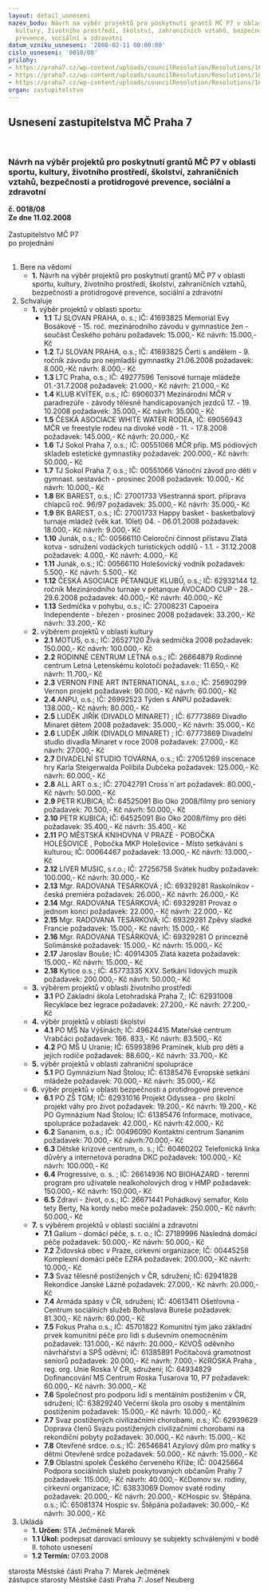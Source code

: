 ```yaml
---
layout: detail_usneseni
nazev_bodu: Návrh na výběr projektů pro poskytnutí grantů MČ P7 v oblasti sportu,
  kultury, životního prostředí, školství, zahraničních vztahů, bezpečnosti a protidrogové
  prevence, sociální a zdravotní
datum_vzniku_usneseni: '2008-02-11 00:00:00'
cislo_usneseni: '0018/08'
prilohy:
- https://praha7.cz/wp-content/uploads/councilResolution/Resolutions/16395/1-08-0172.doc
- https://praha7.cz/wp-content/uploads/councilResolution/Resolutions/16395/1-08-1287.doc
- https://praha7.cz/wp-content/uploads/councilResolution/Resolutions/16395/1-08-02.doc
organ: zastupitelstvo
---
```

<div id="ucUsn_pList" class="usn">
	<span><h2>Usnesení zastupitelstva MČ Praha 7 </h2>
<br></span><div class="standBody">
<span><h3>Návrh na výběr projektů pro poskytnutí grantů MČ P7 v oblasti sportu, kultury, životního prostředí, školství, zahraničních vztahů, bezpečnosti a protidrogové prevence, sociální a zdravotní</h3></span><div class="center">
		<strong>č. 0018/08</strong><br>
	</div>
<div class="center">
		<strong>Ze dne 11.02.2008</strong><br><br>
	</div>Zastupitelstvo MČ P7<br> po projednání<br><br><ol>
<li>Bere na vědomí<ul><li>
<strong>1.</strong> Návrh na výběr projektů pro poskytnutí grantů MČ P7 v oblasti sportu, kultury, životního prostředí, školství, zahraničních vztahů, bezpečnosti a protidrogové prevence, sociální a zdravotní</li></ul>
</li>
<li>Schvaluje<ul>
<li>
<strong>1.</strong> výběr projektů v oblasti sportu:<ul>
<li>
<strong>1.1</strong> TJ SLOVAN PRAHA, o. s.; IČ: 41693825 Memoriál Evy Bosákové - 15. roč. mezinárodního závodu v gymnastice žen - součást Českého poháru požadavek: 15.000,- Kč návrh: 15.000,- Kč</li>
<li>
<strong>1.2</strong> TJ SLOVAN PRAHA, o.s.; IČ: 41693825  Čerti s andělem - 9. ročník závodu pro nejmladší gymnastky 21.06.2008 požadavek: 8.000,-Kč návrh: 8.000,- Kč</li>
<li>
<strong>1.3</strong> LTC Praha, o.s.; IČ: 49277596 Tenisové turnaje mládeže 01.-31.7.2008 požadavek: 21.000,- Kč návrh: 21.000,- Kč</li>
<li>
<strong>1.4</strong> KLUB KVÍTEK, o.s.; IČ: 69060371 Mezinárodní MČR v paradrezúře - závody tělesně handicapovaných jezdců        17. - 19. 10.2008 požadavek: 35.000,- Kč návrh: 35.000,- Kč</li>
<li>
<strong>1.5</strong> ČESKÁ ASOCIACE WHITE WATER RODEA, IČ: 69056943 MČR ve freestyle rodeu na divoké vodě - 11. - 17.8.2008 požadavek: 145.000,- Kč návrh: 20.000,- Kč</li>
<li>
<strong>1.6</strong> TJ Sokol Praha 7, o.s.; IČ: 00551066 MČR příp. MS pódiových skladeb estetické gymnastiky požadavek: 200.000,- Kč návrh: 50.000,- Kč </li>
<li>
<strong>1.7</strong> TJ Sokol Praha 7, o.s.; IČ: 00551066 Vánoční závod pro děti v gymnast. sestavách - prosinec 2008  požadavek: 10.000,- Kč návrh: 10.000,- Kč </li>
<li>
<strong>1.8</strong> BK BAREST, o.s.; IČ: 27001733 Všestranná sport. příprava chlapců roč. 96/97 požadavek: 35.000,- Kč návrh: 35.000,- Kč </li>
<li>
<strong>1.9</strong> BK BAREST, o.s.; IČ: 27001733 Happy basket - basketbalový turnaje mládež (věk kat. 10let) 04. - 06.01.2008 požadavek: 18.000,- Kč návrh: 9.000,- Kč</li>
<li>
<strong>1.10</strong> Junák, o.s.; IČ: 00566110 Celoroční činnost přístavu Zlatá kotva - sdružení vodáckých turistických oddílů - 1.1. - 31.12.2008 požadavek: 4.000,- Kč návrh: 4.000,- Kč</li>
<li>
<strong>1.11</strong> Junák, o.s.; IČ: 00566110 Holešovický vodník požadavek: 5.500,- Kč návrh: 5.500,- Kč</li>
<li>
<strong>1.12</strong> ČESKÁ ASOCIACE PÉTANQUE KLUBŮ, o.s.; IČ: 62932144 12. ročník Mezinárodního turnaje v pétanque AVOCADO CUP - 28.- 29.6.2008 požadavek: 40.000,- Kč návrh: 40.000,- Kč</li>
<li>
<strong>1.13</strong> Sedmička v pohybu, o.s.; IČ: 27008231 Capoeira Independente - březen - prosinec 2008 požadavek: 33.200,- Kč návrh: 33.200,- Kč</li>
</ul>
</li>
<li>
<strong>2.</strong> výběrem projektů v oblasti kultury<ul>
<li>
<strong>2.1</strong> MOTUS, o.s.; IČ: 26527120 Živá sedmička 2008 požadavek: 150.000,- Kč návrh: 100.000,- Kč</li>
<li>
<strong>2.2</strong> RODINNÉ CENTRUM LETNÁ o.s.; IČ: 26664879 Rodinné centrum Letná Letenskému kolotoči požadavek: 11.650,- Kč návrh: 11.700,- Kč</li>
<li>
<strong>2.3</strong> VERNON FINE ART INTERNATIONAL, s.r.o.; IČ: 25690299 Vernon projekt požadavek: 90.000,- Kč návrh: 60.000,- Kč</li>
<li>
<strong>2.4</strong> ANPU, o.s.; IČ: 26992523 Týden s ANPU požadavek: 138.000,- Kč návrh: 80.000,- Kč</li>
<li>
<strong>2.5</strong> LUDĚK JIŘÍK (DIVADLO MINARET) ; IČ: 67773869 Divadlo Minaret dětem 2008 požadavek: 35.000,- Kč návrh: 35.000,- Kč</li>
<li>
<strong>2.6</strong> LUDĚK JIŘÍK (DIVADLO MINARET) ; IČ: 67773869  Divadelní studio divadla Minaret v roce 2008 požadavek: 27.000,- Kč návrh: 27.000,- Kč</li>
<li>
<strong>2.7</strong> DIVADELNÍ STUDIO TOVÁRNA, o.s.; IČ: 27051269  inscenace hry Karla Steigerwalda Políbila Dubčeka požadavek: 125.000,- Kč návrh: 60.000,- Kč</li>
<li>
<strong>2.8</strong> ALL ART o.s.; IČ: 27042791 Cross´n´art požadavek: 80.000,- Kč návrh: 50.000,- Kč</li>
<li>
<strong>2.9</strong> PETR KUBICA; IČ: 64525091   Bio Oko 2008/filmy pro seniory požadavek: 70.500,- Kč návrh: 50.000,- Kč</li>
<li>
<strong>2.10</strong> PETR KUBICA; IČ: 64525091   Bio Oko 2008/filmy pro děti požadavek: 35.400,- Kč návrh: 35.400,- Kč</li>
<li>
<strong>2.11</strong> PO MĚSTSKÁ KNIHOVNA V PRAZE - POBOČKA HOLEŠOVICE ,                               Pobočka MKP Holešovice - Místo setkávání s kulturou; IČ: 00064467  požadavek: 13.000,- Kč návrh: 13.000,- Kč                </li>
<li>
<strong>2.12</strong> LIVER MUSIC, s.r.o.; IČ: 27256758   Svátek hudby požadavek: 100.000,- Kč návrh: 30.000,- Kč</li>
<li>
<strong>2.13</strong> Mgr. RADOVANA TESÁRKOVÁ ; IČ: 69329281   Raskolnikov - česká premiéra  požadavek: 26.000,- Kč návrh:  26.000,- Kč </li>
<li>
<strong>2.14</strong> Mgr. RADOVANA TESÁRKOVÁ; IČ: 69329281   Provaz o jednom konci požadavek: 22.000,- Kč návrh:  22.000,- Kč </li>
<li>
<strong>2.15</strong> Mgr. RADOVANA TESÁRKOVÁ; IČ: 69329281   Zpěvy sladké Francie požadavek: 15.000,- Kč návrh: 15.000,- Kč  </li>
<li>
<strong>2.16</strong> Mgr. RADOVANA TESÁRKOVÁ; IČ: 69329281   O princezně Solimánské požadavek: 15.000,- Kč návrh: 15.000,- Kč</li>
<li>
<strong>2.17</strong> Jaroslav Bouše; IČ: 40914305 Zlatá kazeta požadavek: 15.000,- Kč návrh: 15.000,- Kč </li>
<li>
<strong>2.18</strong> Kytice o.s.; IČ: 45773335  XXV. Setkání lidových muzik požadavek: 200.000,- Kč návrh: 50.000,- Kč </li>
</ul>
</li>
<li>
<strong>3.</strong> výběrem projektů v oblasti životního prostředí<ul><li>
<strong>3.1</strong> PO Základní škola Letohradská Praha 7,; IČ: 62931008  Recyklace bez legrace požadavek:  27.200,- Kč návrh: 27.200,- Kč</li></ul>
</li>
<li>
<strong>4.</strong> výběr projektů v oblasti školství <ul>
<li>
<strong>4.1</strong> PO MŠ Na Výšinách; IČ: 49624415 Mateřské centrum Vrabčáci požadavek: 166. 833,- Kč návrh: 83.500,- Kč </li>
<li>
<strong>4.2</strong> PO MŠ U Uranie; IČ: 65993896 Pramínek, klub pro děti a jejich rodiče požadavek: 88.600,- Kč návrh: 33.700,- Kč</li>
</ul>
</li>
<li>
<strong>5.</strong> výběr projektů v oblasti zahraniční spolupráce<ul><li>
<strong>5.1</strong> PO Gymnázium Nad Štolou; IČ: 61385476  Evropské setkání mládeže požadavek: 70.000,- Kč návrh: 35.000,- Kč     </li></ul>
</li>
<li>
<strong>6.</strong> výběr projektů v oblasti bezpečnosti a protidrogové prevence<ul>
<li>
<strong>6.1</strong> PO ZŠ TGM; IČ: 62931016  Projekt Odyssea - pro školní projekt váhy pro život požadavek: 19.200,- Kč návrh: 19.200,- Kč PO Gymnázium Nad Štolou; IČ: 61385476 Informace, motivace, spolupráce požadavek: 42.000,- Kč návrh:42.000,- Kč  </li>
<li>
<strong>6.2</strong> Sananim, o.s.; IČ: 00496090  Kontaktní centrum Sananim požadavek: 70.000,- Kč návrh:70.000,- Kč </li>
<li>
<strong>6.3</strong> Dětské krizové centrum, o. s.; IČ: 60460202 Telefonická linka důvěry a internetová poradna DKC požadavek: 100.000,- Kč návrh: 100.000,- Kč </li>
<li>
<strong>6.4</strong> Progressive, o. s. ; IČ: 26614936  NO BIOHAZARD - terenní program pro uživatele nealkoholových drog v HMP požadavek: 150.000,- Kč návrh: 150.000,- Kč </li>
<li>
<strong>6.5</strong> Zdraví - život, o.s.; IČ: 26671441  Pohádkový semafor, Kolo tety Berty, Na kordy nebo meče požadavek: 250.000,- Kč návrh: 50.000,- Kč </li>
</ul>
</li>
<li>
<strong>7.</strong> s výběrem projektů v oblasti sociální a zdravotní<ul>
<li>
<strong>7.1</strong> Galium - domácí péče, s. r. o.; IČ: 27189996   Následná domácí péče požadavek: 50.000,- Kč návrh: 50.000,- Kč </li>
<li>
<strong>7.2</strong> Židovská obec v Praze, církevní organizace; IČ: 00445258  Komplexní domácí péče EZRA požadavek: 200.000,- Kč návrh: 10.000,- Kč </li>
<li>
<strong>7.3</strong> Svaz tělesně postižených v ČR, sdružení; IČ: 62941828  Rekondice Janské Lázně požadavek: 27.000,- Kč návrh: 20.000,- Kč </li>
<li>
<strong>7.4</strong> Armáda spásy v ČR, sdružení; IČ: 40613411 Ošetřovna - Centrum sociálních služeb Bohuslava Bureše požadavek: 81.300,- Kč návrh: 60.000,- Kč </li>
<li>
<strong>7.5</strong> Fokus Praha o.s.; IČ: 45701822  Komunitní tým jako základní prvek komunitní péče pro lidi s duševním onemocněním požadavek: 131.000,- Kč návrh: 20.000,- KčVOŠ oděvního návrhářství a SPŠ oděvní; IČ: 61385891  Počítačová gramotnost seniorů požadavek: 20.000,- Kč návrh: 7.000,- KčROSKA Praha , reg. org. Unie Roska V ČR, sdružení; IČ: 64934829  Dofinancování MS Centrum Roska Tusarova 10, P7  požadavek: 60.000,- Kč návrh: 30.000,- Kč </li>
<li>
<strong>7.6</strong> Společnost pro podporu lidí s mentálním postižením v ČR, sdružení;  IČ: 63829240 Večerní škola pro osoby s mentálním postižením   požadavek: 15.000,- Kč návrh: 10.000,- Kč </li>
<li>
<strong>7.7</strong> Svaz postižených civilizačními chorobami, o.s.; IČ: 62939629   Doprava členů Svazu  postižených civilizačními chorobami na rekondiční pobyty požadavek: 30.000,- Kč návrh: 15.000,- Kč </li>
<li>
<strong>7.8</strong> Otevřené srdce. o.s.; IČ: 26546841 Azylový dům pro matky s dětmi Otevřené srdce požadavek: 50.000,- Kč návrh: 15.000,- Kč </li>
<li>
<strong>7.9</strong> Oblastní spolek Českého červeného Kříže; IČ: 00425664  Podpora sociálních služeb poskytovaných občanům Prahy 7 požadavek: 115.000,- Kč návrh: 40.000,- KčDomov sv. rodiny, církevní organizace; IČ: 63833069   Domov svaté rodiny požadavek: 20.000,- Kč návrh: 20.000,- KčHospic sv. Štěpána. o.s.; IČ: 65081374   Hospic sv. Štěpána požadavek: 30.000,- Kč návrh: 30.000,- Kč</li>
</ul>
</li>
</ul>
</li>
<li>Ukládá<ul>
<li>
<strong>1. Určen: </strong>STA Ječmének Marek</li>
<li>
<strong>1.1 Úkol: </strong>podepsat darovací smlouvy se subjekty schválenými v bodě II. tohoto usnesení</li>
<li>
<strong>1.2 Termín: </strong>07.03.2008</li>
</ul>
</li>
</ol>starosta Městské části Praha 7: Marek Ječmének<br>zástupce starosty Městské části Praha 7: Josef Neuberg
</div>
</div>